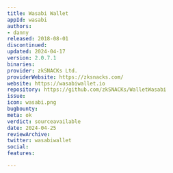 ```yaml
---
title: Wasabi Wallet
appId: wasabi
authors:
- danny
released: 2018-08-01
discontinued: 
updated: 2024-04-17
version: 2.0.7.1
binaries: 
provider: zkSNACKs Ltd.
providerWebsite: https://zksnacks.com/
website: https://wasabiwallet.io
repository: https://github.com/zkSNACKs/WalletWasabi
issue: 
icon: wasabi.png
bugbounty: 
meta: ok
verdict: sourceavailable
date: 2024-04-25
reviewArchive: 
twitter: wasabiwallet
social: 
features: 

---
```


